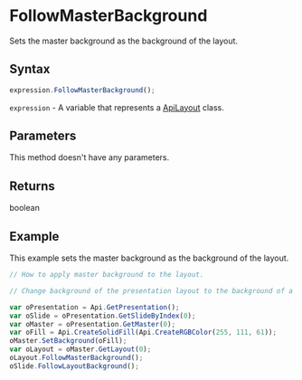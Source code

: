 # FollowMasterBackground

Sets the master background as the background of the layout.

## Syntax

```javascript
expression.FollowMasterBackground();
```

`expression` - A variable that represents a [ApiLayout](../ApiLayout.md) class.

## Parameters

This method doesn't have any parameters.

## Returns

boolean

## Example

This example sets the master background as the background of the layout.

```javascript editor-pptx
// How to apply master background to the layout.

// Change background of the presentation layout to the background of a master.

var oPresentation = Api.GetPresentation();
var oSlide = oPresentation.GetSlideByIndex(0);
var oMaster = oPresentation.GetMaster(0);
var oFill = Api.CreateSolidFill(Api.CreateRGBColor(255, 111, 61));
oMaster.SetBackground(oFill);
var oLayout = oMaster.GetLayout(0);
oLayout.FollowMasterBackground();
oSlide.FollowLayoutBackground();
```
